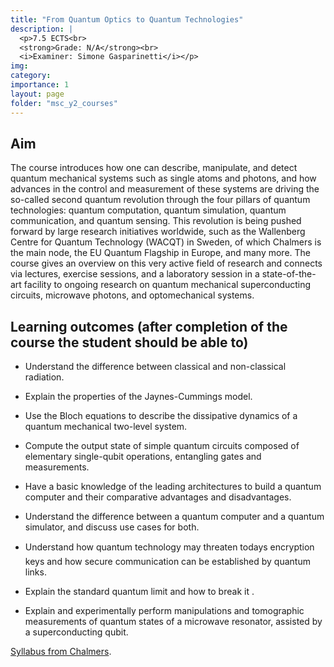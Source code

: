 ```yaml
---
title: "From Quantum Optics to Quantum Technologies"
description: |
  <p>7.5 ECTS<br>
  <strong>Grade: N/A</strong><br>
  <i>Examiner: Simone Gasparinetti</i></p>
img:
category:
importance: 1
layout: page
folder: "msc_y2_courses"
---
```


## Aim

The course introduces how one can describe, manipulate, and detect quantum mechanical systems such as single atoms and photons, and how advances in the control and measurement of these systems are driving the so-called second quantum revolution through the four pillars of quantum technologies: quantum computation, quantum simulation, quantum communication, and quantum sensing. This revolution is being pushed forward by large research initiatives worldwide, such as the Wallenberg Centre for Quantum Technology (WACQT) in Sweden, of which Chalmers is the main node, the EU Quantum Flagship in Europe, and many more. The course gives an overview on this very active field of research and connects via lectures, exercise sessions, and a laboratory session in a state-of-the-art facility to ongoing research on quantum mechanical superconducting circuits, microwave photons, and optomechanical systems.

## Learning outcomes (after completion of the course the student should be able to)

- Understand the difference between classical and non-classical radiation.

- Explain the properties of the Jaynes-Cummings model.

- Use the Bloch equations to describe the dissipative dynamics of a quantum mechanical two-level system.

- Compute the output state of simple quantum circuits composed of elementary single-qubit operations, entangling gates and measurements.

- Have a basic knowledge of the leading architectures to build a quantum computer and their comparative advantages and disadvantages.

- Understand the difference between a quantum computer and a quantum simulator, and discuss use cases for both.

- Understand how quantum technology may threaten todays encryption keys and how secure communication can be established by quantum links.

- Explain the standard quantum limit and how to break it .

- Explain and experimentally perform manipulations and tomographic measurements of quantum states of a microwave resonator, assisted by a superconducting qubit.

[Syllabus from Chalmers](https://www.chalmers.se/en/education/your-studies/find-course-and-programme-syllabi/course-syllabus/MCC185/?acYear=2025%2F2026).
